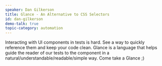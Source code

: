 ```yaml
---
speaker: Dan Gilkerson
title: Glance - An Alternative to CSS Selectors
id: dan-gilkerson
demo-talk: true
topic-category: automation
---
```


Interacting with UI components in tests is hard. See a way to quickly reference them and keep your code clean. Glance is a language that helps guide the reader of our tests to the component in a natural/understandable/readable/simple way. Come take a Glance ;)
